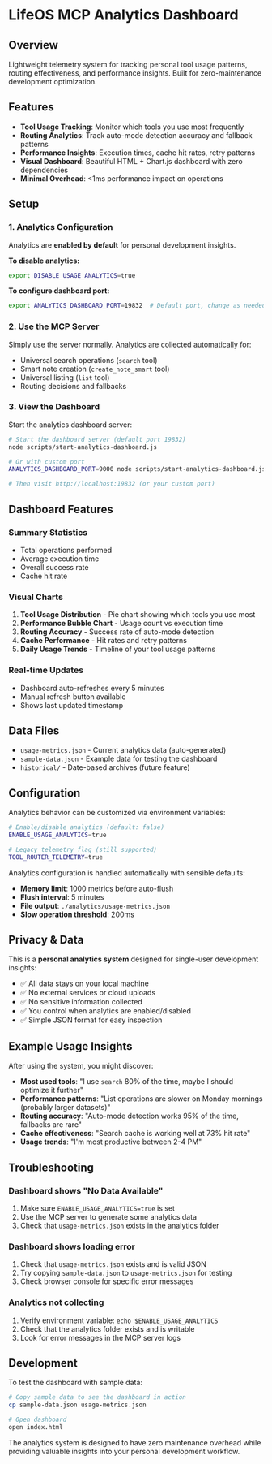 # LifeOS MCP Analytics Dashboard

## Overview

Lightweight telemetry system for tracking personal tool usage patterns, routing effectiveness, and performance insights. Built for zero-maintenance development optimization.

## Features

- **Tool Usage Tracking**: Monitor which tools you use most frequently
- **Routing Analytics**: Track auto-mode detection accuracy and fallback patterns
- **Performance Insights**: Execution times, cache hit rates, retry patterns
- **Visual Dashboard**: Beautiful HTML + Chart.js dashboard with zero dependencies
- **Minimal Overhead**: <1ms performance impact on operations

## Setup

### 1. Analytics Configuration

Analytics are **enabled by default** for personal development insights.

**To disable analytics:**
```bash
export DISABLE_USAGE_ANALYTICS=true
```

**To configure dashboard port:**
```bash
export ANALYTICS_DASHBOARD_PORT=19832  # Default port, change as needed
```

### 2. Use the MCP Server

Simply use the server normally. Analytics are collected automatically for:
- Universal search operations (`search` tool)
- Smart note creation (`create_note_smart` tool)
- Universal listing (`list` tool)
- Routing decisions and fallbacks

### 3. View the Dashboard

Start the analytics dashboard server:

```bash
# Start the dashboard server (default port 19832)
node scripts/start-analytics-dashboard.js

# Or with custom port
ANALYTICS_DASHBOARD_PORT=9000 node scripts/start-analytics-dashboard.js

# Then visit http://localhost:19832 (or your custom port)
```

## Dashboard Features

### Summary Statistics
- Total operations performed
- Average execution time
- Overall success rate
- Cache hit rate

### Visual Charts
1. **Tool Usage Distribution** - Pie chart showing which tools you use most
2. **Performance Bubble Chart** - Usage count vs execution time
3. **Routing Accuracy** - Success rate of auto-mode detection
4. **Cache Performance** - Hit rates and retry patterns
5. **Daily Usage Trends** - Timeline of your tool usage patterns

### Real-time Updates
- Dashboard auto-refreshes every 5 minutes
- Manual refresh button available
- Shows last updated timestamp

## Data Files

- `usage-metrics.json` - Current analytics data (auto-generated)
- `sample-data.json` - Example data for testing the dashboard
- `historical/` - Date-based archives (future feature)

## Configuration

Analytics behavior can be customized via environment variables:

```bash
# Enable/disable analytics (default: false)
ENABLE_USAGE_ANALYTICS=true

# Legacy telemetry flag (still supported)
TOOL_ROUTER_TELEMETRY=true
```

Analytics configuration is handled automatically with sensible defaults:
- **Memory limit**: 1000 metrics before auto-flush
- **Flush interval**: 5 minutes
- **File output**: `./analytics/usage-metrics.json`
- **Slow operation threshold**: 200ms

## Privacy & Data

This is a **personal analytics system** designed for single-user development insights:

- ✅ All data stays on your local machine
- ✅ No external services or cloud uploads
- ✅ No sensitive information collected
- ✅ You control when analytics are enabled/disabled
- ✅ Simple JSON format for easy inspection

## Example Usage Insights

After using the system, you might discover:

- **Most used tools**: "I use `search` 80% of the time, maybe I should optimize it further"
- **Performance patterns**: "List operations are slower on Monday mornings (probably larger datasets)"
- **Routing accuracy**: "Auto-mode detection works 95% of the time, fallbacks are rare"
- **Cache effectiveness**: "Search cache is working well at 73% hit rate"
- **Usage trends**: "I'm most productive between 2-4 PM"

## Troubleshooting

### Dashboard shows "No Data Available"
1. Make sure `ENABLE_USAGE_ANALYTICS=true` is set
2. Use the MCP server to generate some analytics data
3. Check that `usage-metrics.json` exists in the analytics folder

### Dashboard shows loading error
1. Check that `usage-metrics.json` exists and is valid JSON
2. Try copying `sample-data.json` to `usage-metrics.json` for testing
3. Check browser console for specific error messages

### Analytics not collecting
1. Verify environment variable: `echo $ENABLE_USAGE_ANALYTICS`
2. Check that the analytics folder exists and is writable
3. Look for error messages in the MCP server logs

## Development

To test the dashboard with sample data:

```bash
# Copy sample data to see the dashboard in action
cp sample-data.json usage-metrics.json

# Open dashboard
open index.html
```

The analytics system is designed to have zero maintenance overhead while providing valuable insights into your personal development workflow.